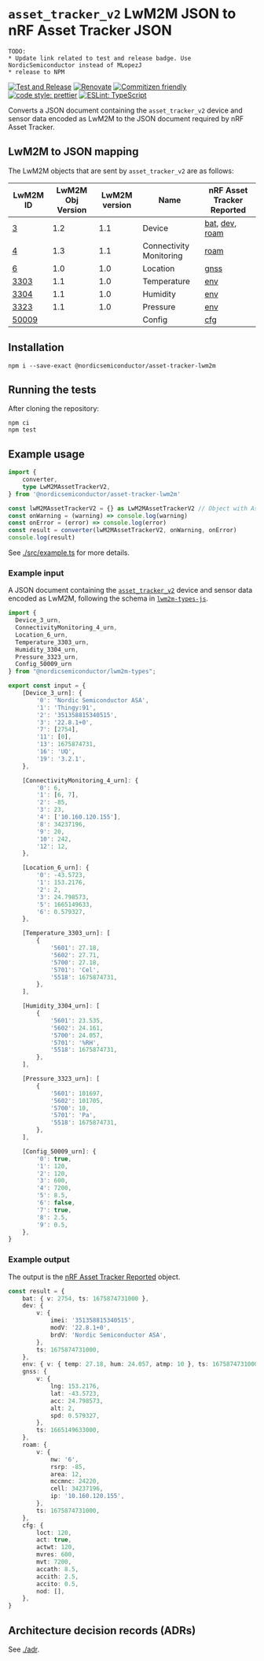 # `asset_tracker_v2` LwM2M JSON to nRF Asset Tracker JSON

```
TODO:
* Update link related to test and release badge. Use NordicSemiconductor instead of MLopezJ
* release to NPM
```

[![Test and Release](https://github.com/MLopezJ/LwM2M-Asset-Tracker-V2-to-Asset-Tracker-web-app/actions/workflows/test-and-release.yaml/badge.svg)](https://github.com/MLopezJ/LwM2M-Asset-Tracker-V2-to-Asset-Tracker-web-app/actions/workflows/test-and-release.yaml)
[![Renovate](https://img.shields.io/badge/renovate-enabled-brightgreen.svg)](https://renovatebot.com)
[![Commitizen friendly](https://img.shields.io/badge/commitizen-friendly-brightgreen.svg)](http://commitizen.github.io/cz-cli/)
[![code style: prettier](https://img.shields.io/badge/code_style-prettier-ff69b4.svg)](https://github.com/prettier/prettier/)
[![ESLint: TypeScript](https://img.shields.io/badge/ESLint-TypeScript-blue.svg)](https://github.com/typescript-eslint/typescript-eslint)

Converts a JSON document containing the `asset_tracker_v2` device and sensor
data encoded as LwM2M to the JSON document required by nRF Asset Tracker.

## LwM2M to JSON mapping

The LwM2M objects that are sent by `asset_tracker_v2` are as follows:

| LwM2M ID                                                                                                                                          | LwM2M Obj Version | LwM2M version | Name                    | nRF Asset Tracker Reported                                                   |
| ------------------------------------------------------------------------------------------------------------------------------------------------- | ----------------- | ------------- | ----------------------- | ---------------------------------------------------------------------------- |
| [3](https://github.com/OpenMobileAlliance/lwm2m-registry/blob/prod/version_history/3-1_1.xml)                                                     | 1.2               | 1.1           | Device                  | [bat](./docs/battery.md), [dev](./docs/device.md), [roam](./docs/roaming.md) |
| [4](https://github.com/OpenMobileAlliance/lwm2m-registry/blob/prod/version_history/4-1_1.xml)                                                     | 1.3               | 1.1           | Connectivity Monitoring | [roam](./docs/roaming.md)                                                    |
| [6](https://github.com/OpenMobileAlliance/lwm2m-registry/blob/prod/version_history/6-1_0.xml)                                                     | 1.0               | 1.0           | Location                | [gnss](./docs/gnss.md)                                                       |
| [3303](https://github.com/OpenMobileAlliance/lwm2m-registry/blob/prod/version_history/3303-1_1.xml)                                               | 1.1               | 1.0           | Temperature             | [env](./docs/environment.md)                                                 |
| [3304](https://github.com/OpenMobileAlliance/lwm2m-registry/blob/prod/version_history/3304-1_1.xml)                                               | 1.1               | 1.0           | Humidity                | [env](./docs/environment.md)                                                 |
| [3323](https://github.com/OpenMobileAlliance/lwm2m-registry/blob/prod/version_history/3323-1_1.xml)                                               | 1.1               | 1.0           | Pressure                | [env](./docs/environment.md)                                                 |
| [50009](https://github.com/NordicSemiconductor/asset-tracker-cloud-firmware-aws/blob/saga/src/cloud/lwm2m_integration/config_object_descript.xml) |                   |               | Config                  | [cfg](./docs/config.md)                                                      |

## Installation

```
npm i --save-exact @nordicsemiconductor/asset-tracker-lwm2m
```

## Running the tests

After cloning the repository:

```
npm ci
npm test
```

## Example usage

```TypeScript
import {
	converter,
	type LwM2MAssetTrackerV2,
} from '@nordicsemiconductor/asset-tracker-lwm2m'

const lwM2MAssetTrackerV2 = {} as LwM2MAssetTrackerV2 // Object with Asset Tracker v2 objects...
const onWarning = (warning) => console.log(warning)
const onError = (error) => console.log(error)
const result = converter(lwM2MAssetTrackerV2, onWarning, onError)
console.log(result)
```

See [./src/example.ts](./src/example.ts) for more details.

### Example input

A JSON document containing the
[`asset_tracker_v2`](https://developer.nordicsemi.com/nRF_Connect_SDK/doc/latest/nrf/applications/asset_tracker_v2/README.html)
device and sensor data encoded as LwM2M, following the schema in
[`lwm2m-types-js`](https://github.com/NordicSemiconductor/lwm2m-types-js).

```TypeScript
import {
  Device_3_urn,
  ConnectivityMonitoring_4_urn,
  Location_6_urn,
  Temperature_3303_urn,
  Humidity_3304_urn,
  Pressure_3323_urn,
  Config_50009_urn
} from "@nordicsemiconductor/lwm2m-types";

export const input = {
	[Device_3_urn]: {
		'0': 'Nordic Semiconductor ASA',
		'1': 'Thingy:91',
		'2': '351358815340515',
		'3': '22.8.1+0',
		'7': [2754],
		'11': [0],
		'13': 1675874731,
		'16': 'UQ',
		'19': '3.2.1',
	},

	[ConnectivityMonitoring_4_urn]: {
		'0': 6,
		'1': [6, 7],
		'2': -85,
		'3': 23,
		'4': ['10.160.120.155'],
		'8': 34237196,
		'9': 20,
		'10': 242,
		'12': 12,
	},

	[Location_6_urn]: {
		'0': -43.5723,
		'1': 153.2176,
		'2': 2,
		'3': 24.798573,
		'5': 1665149633,
		'6': 0.579327,
	},

	[Temperature_3303_urn]: [
		{
			'5601': 27.18,
			'5602': 27.71,
			'5700': 27.18,
			'5701': 'Cel',
			'5518': 1675874731,
		},
	],

	[Humidity_3304_urn]: [
		{
			'5601': 23.535,
			'5602': 24.161,
			'5700': 24.057,
			'5701': '%RH',
			'5518': 1675874731,
		},
	],

	[Pressure_3323_urn]: [
		{
			'5601': 101697,
			'5602': 101705,
			'5700': 10,
			'5701': 'Pa',
			'5518': 1675874731,
		},
	],

	[Config_50009_urn]: {
		'0': true,
		'1': 120,
		'2': 120,
		'3': 600,
		'4': 7200,
		'5': 8.5,
		'6': false,
		'7': true,
		'8': 2.5,
		'9': 0.5,
	},
}
```

### Example output

The output is the
[nRF Asset Tracker Reported](https://github.com/NordicSemiconductor/asset-tracker-cloud-docs/blob/saga/docs/cloud-protocol/Reported.ts)
object.

```TypeScript
const result = {
	bat: { v: 2754, ts: 1675874731000 },
	dev: {
		v: {
			imei: '351358815340515',
			modV: '22.8.1+0',
			brdV: 'Nordic Semiconductor ASA',
		},
		ts: 1675874731000,
	},
	env: { v: { temp: 27.18, hum: 24.057, atmp: 10 }, ts: 1675874731000 },
	gnss: {
		v: {
			lng: 153.2176,
			lat: -43.5723,
			acc: 24.798573,
			alt: 2,
			spd: 0.579327,
		},
		ts: 1665149633000,
	},
	roam: {
		v: {
			nw: '6',
			rsrp: -85,
			area: 12,
			mccmnc: 24220,
			cell: 34237196,
			ip: '10.160.120.155',
		},
		ts: 1675874731000,
	},
	cfg: {
		loct: 120,
		act: true,
		actwt: 120,
		mvres: 600,
		mvt: 7200,
		accath: 8.5,
		accith: 2.5,
		accito: 0.5,
		nod: [],
	},
}
```

## Architecture decision records (ADRs)

See [./adr](./adr/).
